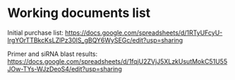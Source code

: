# Working documents list

Initial purchase list: https://docs.google.com/spreadsheets/d/1RTyUFcyU-IrgYOrTTBkcKsLZlPz30IS_gBQY6WySEGc/edit?usp=sharing

Primer and siRNA blast results: https://docs.google.com/spreadsheets/d/1fqjU2ZVjJ5XLzkUsutMokC51U55JOw-TYs-WJzDeoS4/edit?usp=sharing

